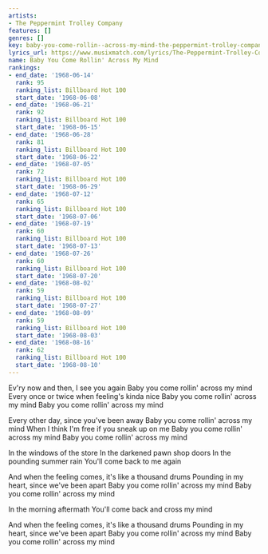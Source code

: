 ```yaml
---
artists:
- The Peppermint Trolley Company
features: []
genres: []
key: baby-you-come-rollin--across-my-mind-the-peppermint-trolley-company
lyrics_url: https://www.musixmatch.com/lyrics/The-Peppermint-Trolley-Company/Baby-You-Come-Rollin-Across-My-Mind
name: Baby You Come Rollin' Across My Mind
rankings:
- end_date: '1968-06-14'
  rank: 95
  ranking_list: Billboard Hot 100
  start_date: '1968-06-08'
- end_date: '1968-06-21'
  rank: 92
  ranking_list: Billboard Hot 100
  start_date: '1968-06-15'
- end_date: '1968-06-28'
  rank: 81
  ranking_list: Billboard Hot 100
  start_date: '1968-06-22'
- end_date: '1968-07-05'
  rank: 72
  ranking_list: Billboard Hot 100
  start_date: '1968-06-29'
- end_date: '1968-07-12'
  rank: 65
  ranking_list: Billboard Hot 100
  start_date: '1968-07-06'
- end_date: '1968-07-19'
  rank: 60
  ranking_list: Billboard Hot 100
  start_date: '1968-07-13'
- end_date: '1968-07-26'
  rank: 60
  ranking_list: Billboard Hot 100
  start_date: '1968-07-20'
- end_date: '1968-08-02'
  rank: 59
  ranking_list: Billboard Hot 100
  start_date: '1968-07-27'
- end_date: '1968-08-09'
  rank: 59
  ranking_list: Billboard Hot 100
  start_date: '1968-08-03'
- end_date: '1968-08-16'
  rank: 62
  ranking_list: Billboard Hot 100
  start_date: '1968-08-10'
---
```

Ev'ry now and then, I see you again
Baby you come rollin' across my mind
Every once or twice when feeling's kinda nice
Baby you come rollin' across my mind
Baby you come rollin' across my mind

Every other day, since you've been away
Baby you come rollin' across my mind
When I think I'm free if you sneak up on me
Baby you come rollin' across my mind
Baby you come rollin' across my mind

In the windows of the store
In the darkened pawn shop doors
In the pounding summer rain
You'll come back to me again

And when the feeling comes, it's like a thousand drums
Pounding in my heart, since we've been apart
Baby you come rollin' across my mind
Baby you come rollin' across my mind

In the morning aftermath
You'll come back and cross my mind

And when the feeling comes, it's like a thousand drums
Pounding in my heart, since we've been apart
Baby you come rollin' across my mind
Baby you come rollin' across my mind
